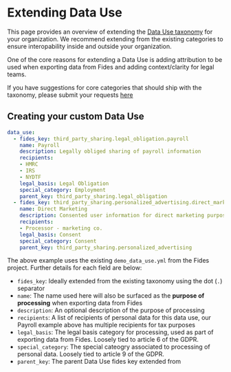 # Extending Data Use


This page provides an overview of extending the [Data Use taxonomy](/fides/language/taxonomy/data_uses) for your organization. We recommend extending from the existing categories to ensure interopability inside and outside your organization.

One of the core reasons for extending a Data Use is adding attribution to be used when exporting data from Fides and adding context/clarity for legal teams.

If you have suggestions for core categories that should ship with the taxonomy, please submit your requests [here](https://github.com/ethyca/fides/issues)

## Creating your custom Data Use

```yaml title="data_use.yml"
data_use:
  - fides_key: third_party_sharing.legal_obligation.payroll
    name: Payroll
    description: Legally obliged sharing of payroll information
    recipients: 
    - HMRC
    - IRS
    - NYDTF
    legal_basis: Legal Obligation
    special_category: Employment
    parent_key: third_party_sharing.legal_obligation
  - fides_key: third_party_sharing.personalized_advertising.direct_marketing
    name: Direct Marketing
    description: Consented user information for direct marketing purposes
    recipients: 
    - Processor - marketing co. 
    legal_basis: Consent
    special_category: Consent
    parent_key: third_party_sharing.personalized_advertising
```

The above example uses the existing `demo_data_use.yml` from the Fides project. Further details for each field are below:

* `fides_key`: Ideally extended from the existing taxonomy using the dot (`.`) separator
* `name`: The name used here will also be surfaced as the **purpose of processing** when exporting data from Fides
* `description`: An optional description of the purpose of processing
* `recipients`: A list of recipients of personal data for this data use, our Payroll example above has multiple recipients for tax purposes
* `legal_basis`: The legal basis category for processing, used as part of exporting data from Fides. Loosely tied to article 6 of the GDPR.
* `special_category`: The special cateogry associated to processing of personal data. Loosely tied to article 9 of the GDPR.
* `parent_key`: The parent Data Use fides key extended from

